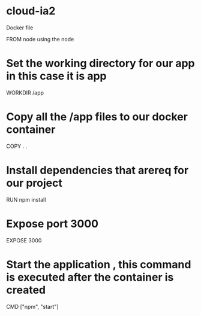 # cloud-ia2

Docker file

FROM node
using the node

# Set the working directory for our app in this case it is app
WORKDIR /app

# Copy all the /app files to our docker container
COPY . .

# Install dependencies that arereq for our project
RUN npm install


# Expose port 3000
EXPOSE 3000

# Start the application , this command is executed after the container is created
CMD ["npm", "start"]
